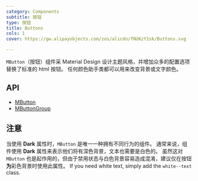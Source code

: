 ```yaml
---
category: Components
subtitle: 按钮
type: 按钮
title: Buttons
cols: 1
cover: https://gw.alipayobjects.com/zos/alicdn/fNUKzY1sk/Buttons.svg

---
```


`MButton`（按钮）组件采 Material Design 设计主题风格，并增加众多的配置选项替换了标准的 html 按钮。 任何颜色助手类都可以用来改变背景或文字颜色。

## API

- [MButton](/docs/api/MButton)
- [MButtonGroup](/docs/api/MButtonGroup)

## 注意

<!--alert:warning--> 
当使用 **Dark** 属性时，`MButton` 是唯一一种拥有不同行为的组件。 通常来说，组件使用 **Dark** 属性来表示他们将有深色背景，文本也需要是白色的。 虽然这对
`MButton` 也是起作用的，但由于禁用状态与白色背景容易造成混淆，建议仅在按钮**为**彩色背景时使用此属性。 If you need white text, simply add the `white--text` class.
